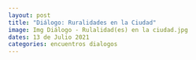 ```yaml
---
layout: post
title: "Diálogo: Ruralidades en la Ciudad"
image: Img Diálogo - Rulalidad(es) en la ciudad.jpg
dates: 13 de Julio 2021
categories: encuentros dialogos
---
```

